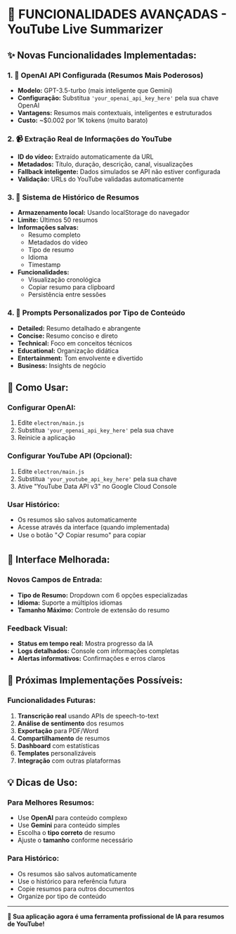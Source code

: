 # 🚀 FUNCIONALIDADES AVANÇADAS - YouTube Live Summarizer

## ✨ **Novas Funcionalidades Implementadas:**

### 1. **🤖 OpenAI API Configurada (Resumos Mais Poderosos)**
- **Modelo:** GPT-3.5-turbo (mais inteligente que Gemini)
- **Configuração:** Substitua `'your_openai_api_key_here'` pela sua chave OpenAI
- **Vantagens:** Resumos mais contextuais, inteligentes e estruturados
- **Custo:** ~$0.002 por 1K tokens (muito barato)

### 2. **📹 Extração Real de Informações do YouTube**
- **ID do vídeo:** Extraído automaticamente da URL
- **Metadados:** Título, duração, descrição, canal, visualizações
- **Fallback inteligente:** Dados simulados se API não estiver configurada
- **Validação:** URLs do YouTube validadas automaticamente

### 3. **💾 Sistema de Histórico de Resumos**
- **Armazenamento local:** Usando localStorage do navegador
- **Limite:** Últimos 50 resumos
- **Informações salvas:**
  - Resumo completo
  - Metadados do vídeo
  - Tipo de resumo
  - Idioma
  - Timestamp
- **Funcionalidades:**
  - Visualização cronológica
  - Copiar resumo para clipboard
  - Persistência entre sessões

### 4. **🎯 Prompts Personalizados por Tipo de Conteúdo**
- **Detailed:** Resumo detalhado e abrangente
- **Concise:** Resumo conciso e direto
- **Technical:** Foco em conceitos técnicos
- **Educational:** Organização didática
- **Entertainment:** Tom envolvente e divertido
- **Business:** Insights de negócio

## 🔧 **Como Usar:**

### **Configurar OpenAI:**
1. Edite `electron/main.js`
2. Substitua `'your_openai_api_key_here'` pela sua chave
3. Reinicie a aplicação

### **Configurar YouTube API (Opcional):**
1. Edite `electron/main.js`
2. Substitua `'your_youtube_api_key_here'` pela sua chave
3. Ative "YouTube Data API v3" no Google Cloud Console

### **Usar Histórico:**
- Os resumos são salvos automaticamente
- Acesse através da interface (quando implementada)
- Use o botão "📋 Copiar resumo" para copiar

## 🎨 **Interface Melhorada:**

### **Novos Campos de Entrada:**
- **Tipo de Resumo:** Dropdown com 6 opções especializadas
- **Idioma:** Suporte a múltiplos idiomas
- **Tamanho Máximo:** Controle de extensão do resumo

### **Feedback Visual:**
- **Status em tempo real:** Mostra progresso da IA
- **Logs detalhados:** Console com informações completas
- **Alertas informativos:** Confirmações e erros claros

## 🚀 **Próximas Implementações Possíveis:**

### **Funcionalidades Futuras:**
1. **Transcrição real** usando APIs de speech-to-text
2. **Análise de sentimento** dos resumos
3. **Exportação** para PDF/Word
4. **Compartilhamento** de resumos
5. **Dashboard** com estatísticas
6. **Templates** personalizáveis
7. **Integração** com outras plataformas

## 💡 **Dicas de Uso:**

### **Para Melhores Resumos:**
- Use **OpenAI** para conteúdo complexo
- Use **Gemini** para conteúdo simples
- Escolha o **tipo correto** de resumo
- Ajuste o **tamanho** conforme necessário

### **Para Histórico:**
- Os resumos são salvos automaticamente
- Use o histórico para referência futura
- Copie resumos para outros documentos
- Organize por tipo de conteúdo

---

**🎯 Sua aplicação agora é uma ferramenta profissional de IA para resumos de YouTube!**
